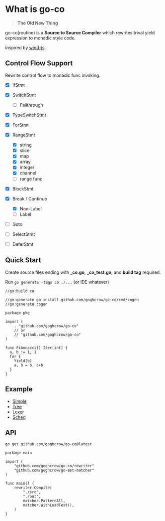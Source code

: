 # What is go-co

> **The Old New Thing**

go-co(routine) is a **Source to Source Compiler** which rewrites trival yield expression to monadic style code.

Inspired by [wind-js](https://github.com/JeffreyZhao/wind).

## Control Flow Support

Rewrite control flow to monadic func invoking.

- [x] IfStmt
- [x] SwitchStmt
  - [ ] Fallthrough
- [x] TypeSwitchStmt
- [x] ForStmt
- [x] RangeStmt
  - [x] string
  - [x] slice
  - [x] map
  - [x] array
  - [x] integer
  - [x] channel
  - [ ] range func
- [x] BlockStmt
- [x] Break / Continue 
  - [x] Non-Label
  - [ ] Label
- [ ] Goto
- [ ] SelectStmt
- [ ] DeferStmt


## Quick Start

Create source files ending with **_co.go**,  **_co_test.go**, and **build tag** required.

Run `go generate -tags co ./...` (or IDE whatever)

```golang
//go:build co

//go:generate go install github.com/goghcrow/go-co/cmd/cogen
//go:generate cogen

package pkg

import (
	. "github.com/goghcrow/go-co"
    // or
    // "github.com/goghcrow/go-co"
)

func Fibonacci() Iter[int] {
  a, b := 1, 1
  for {
    Yield(b)
    a, b = b, a+b
  }
}
```


## Example

- [Simple](example/example_co.go)
- [Tree](example/tree/tree_co.go)
- [Lexer](example/lexer/lexer_co.go)
- [Sched](example/sched/sched_co.go)


## API

`go get github.com/goghcrow/go-co@latest`

```golang
package main

import (
    "github.com/goghcrow/go-co/rewriter"
    "github.com/goghcrow/go-ast-matcher"
)

func main() {
    rewriter.Compile(
        "./src",
        "./out",
        matcher.PatternAll,
        matcher.WithLoadTest(),
    )
}
```